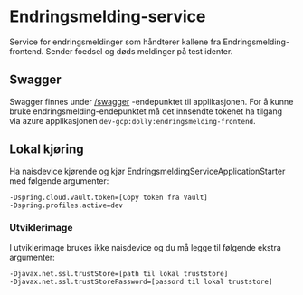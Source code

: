 # Endringsmelding-service

Service for endringsmeldinger som håndterer kallene fra Endringsmelding-frontend. Sender foedsel og døds meldinger på
test identer.

## Swagger

Swagger finnes under [/swagger](https://endringsmelding-service.dev.intern.nav.no/swagger) -endepunktet til
applikasjonen. For å kunne bruke endringsmelding-endepunktet må det innsendte tokenet ha tilgang via azure
applikasjonen `dev-gcp:dolly:endringsmelding-frontend`.

## Lokal kjøring

Ha naisdevice kjørende og kjør EndringsmeldingServiceApplicationStarter med følgende argumenter:

```
-Dspring.cloud.vault.token=[Copy token fra Vault]
-Dspring.profiles.active=dev
```

### Utviklerimage

I utviklerimage brukes ikke naisdevice og du må legge til følgende ekstra argumenter:

```
-Djavax.net.ssl.trustStore=[path til lokal truststore]
-Djavax.net.ssl.trustStorePassword=[passord til lokal truststore]
```